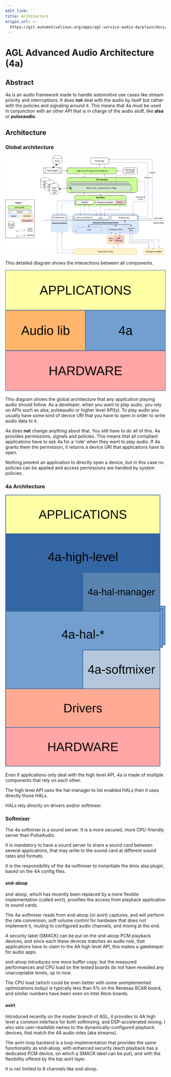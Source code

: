 ```yaml
---
edit_link: ''
title: Architecture
origin_url: >-
  https://git.automotivelinux.org/apps/agl-service-audio-4a/plain/docs/4a-framework/README.md?h=halibut
---
```


<!-- WARNING: This file is generated by fetch_docs.js using /home/boron/Documents/AGL/docs-webtemplate/site/_data/tocs/apis_services/halibut/agl-service-audio-4a-developer-guides-api-services-book.yml -->

# AGL Advanced Audio Architecture (4a)

## Abstract

4a is an audio framework made to handle automotive use cases like stream
priority and interruptions. It does **not** deal with the audio by itself but
rather with the policies and signaling around it. This means that 4a must be
used in conjunction with an other API that is in charge of the audio stuff,
like **alsa** or **pulseaudio**.

## Architecture

### Global architecture

![applications architecture diagram](images/agl-audio-arch.png)

This detailed diagram shows the interactions between all components.

![applications architecture diagram](images/apps-architecture.svg)

This diagram shows the global architecture that any application playing audio
should follow. As a developer, when you want to play audio, you rely on APIs
such as alsa, pulseaudio or higher level API(s). To play audio you usually have
some kind of device URI that you have to open in order to write audio data to
it.

4a does **not** change anything about that. You still have to do all of this. 4a
provides permissions, signals and policies. This means that all compliant
applications have to ask 4a for a 'role' when they want to play audio. If 4a
grants them the permission, it returns a device URI that applications have to
open.

Nothing prevent an application to directly open a device, but in this case no
policies can be applied and access permissions are handled by system policies.

### 4a Architecture

![4a's architecture diagram](images/4a-architecture.svg)

Even if applications only deal with the high level API, 4a is made of multiple
components that rely on each other.

The high level API uses the hal-manager to list enabled HALs then it uses
directly those HALs.

HALs rely directly on drivers and/or softmixer.

### Softmixer

The 4a softmixer is a sound server. It is a more secured, more CPU-friendly
server than PulseAudio.

It is mandatory to have a sound server to share a sound card between
several applications, that may write to the sound card at different
sound rates and formats.

It is the responsibility of the 4a-softmixer to instantiate the dmix
alsa plugin, based on the 4A config files.

#### snd-aloop

snd-aloop, which has recently been replaced by a more flexible implementation
(called avirt), proxifies the access from playback application to sound cards.

The 4a-softmixer reads from snd-aloop (or avirt) captures, and will perform
the rate conversion, soft volume control for hardware that does not implement
it, routing to configured audio channels, and mixing at the end.

A security label (SMACK) can be put on the snd-aloop PCM playback devices,
and since each these devices matches an audio role, that applications have to
claim to the 4A high level API, this makes a gatekeeper for audio apps.

snd-aloop introduces one more buffer copy; but the measured performances and
CPU load on the tested boards do not have revealed any unacceptable levels, up
to now.

The CPU load (which could be even better with some unimplemented optimizations
today) is typically less than 5% on the Renesas RCAR board, and similar
numbers have been seen on Intel Atom boards.

#### avirt

Introduced recently on the master branch of AGL, it provides to 4A high level
a common interface for both softmixing, and DSP-accelerated mixing. I also
sets user-readable names to the dynamically-configured playback devices, that
match the 4A audio roles (aka streams).

The avirt-loop backend is a loop implementation that provides the same
functionality as snd-aloop, with enhanced security (each playback has a
dedicated PCM device, on which a SMACK label can be put), and with the
flexibility offered by the top avirt layer.

It is not limited to 8 channels like snd-aloop.

